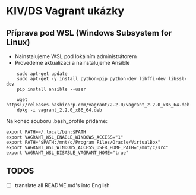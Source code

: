 # KIV/DS Vagrant ukázky

## Příprava pod WSL (Windows Subsystem for Linux)

* Nainstalujeme WSL pod lokálním administrátorem
* Provedeme aktualizaci a nainstalujeme Ansible
```
    sudo apt-get update
    sudo apt-get -y install python-pip python-dev libffi-dev libssl-dev
    pip install ansible --user

    wget https://releases.hashicorp.com/vagrant/2.2.0/vagrant_2.2.0_x86_64.deb
    dpkg -i vagrant_2.2.0_x86_64.deb
```
Na konec souboru .bash_profile přidáme:

```
export PATH=~/.local/bin:$PATH
export VAGRANT_WSL_ENABLE_WINDOWS_ACCESS="1"
export PATH="$PATH:/mnt/c/Program Files/Oracle/VirtualBox"
export VAGRANT_WSL_WINDOWS_ACCESS_USER_HOME_PATH="/mnt/c/src"
export VAGRANT_WSL_DISABLE_VAGRANT_HOME="true"
```

## TODOS
- [ ] translate all README.md's into English
